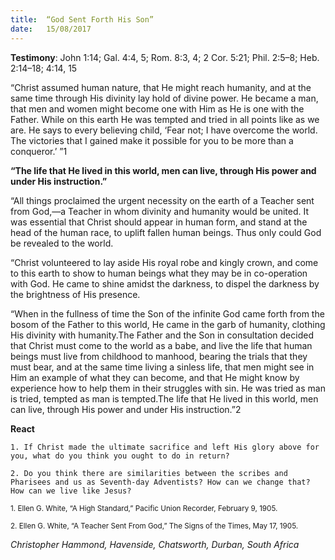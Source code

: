 ```yaml
---
title:  “God Sent Forth His Son”
date:   15/08/2017
---
```


**Testimony**: John 1:14; Gal. 4:4, 5; Rom. 8:3, 4; 2 Cor. 5:21; Phil. 2:5–8; Heb. 2:14–18; 4:14, 15

“Christ assumed human nature, that He might reach humanity, and at the same time through His divinity lay hold of divine power. He became a man, that men and women might become one with Him as He is one with the Father. While on this earth He was tempted and tried in all points like as we are. He says to every believing child, ‘Fear not; I have overcome the world. The victories that I gained make it possible for you to be more than a conqueror.’ ”1

**“The life that He lived in this world, men can live, through His power and under His instruction.”**

“All things proclaimed the urgent necessity on the earth of a Teacher sent from God,—a Teacher in whom divinity and humanity would be united. It was essential that Christ should appear in human form, and stand at the head of the human race, to uplift fallen human beings. Thus only could God be revealed to the world.

“Christ volunteered to lay aside His royal robe and kingly crown, and come to this earth to show to human beings what they may be in co-operation with God. He came to shine amidst the darkness, to dispel the darkness by the brightness of His presence.

“When in the fullness of time the Son of the infinite God came forth from the bosom of the Father to this world, He came in the garb of humanity, clothing His divinity with humanity.The Father and the Son in consultation decided that Christ must come to the world as a babe, and live the life that human beings must live from childhood to manhood, bearing the trials that they must bear, and at the same time living a sinless life, that men might see in Him an example of what they can become, and that He might know by experience how to help them in their struggles with sin. He was tried as man is tried, tempted as man is tempted.The life that He lived in this world, men can live, through His power and under His instruction.”2

**React**

`1. If Christ made the ultimate sacrifice and left His glory above for you, what do you think you ought to do in return?`

`2. Do you think there are similarities between the scribes and Pharisees and us as Seventh-day Adventists? How can we change that? How can we live like Jesus?`

<sup>1. Ellen G. White, “A High Standard,” Pacific Union Recorder, February 9, 1905.</sup>

<sup>2. Ellen G. White, “A Teacher Sent From God,” The Signs of the Times, May 17, 1905.</sup>

_Christopher Hammond, Havenside, Chatsworth, Durban, South Africa_